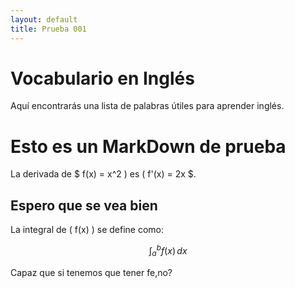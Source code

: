 ```yaml
---
layout: default
title: Prueba 001
---
```


# Vocabulario en Inglés

Aquí encontrarás una lista de palabras útiles para aprender inglés.

# Esto es un MarkDown de prueba
La derivada de $ f(x) = x^2 \) es \( f'(x) = 2x $.
## Espero que se vea bien
La integral de \( f(x) \) se define como:

$$
\int_a^b f(x) \, dx
$$

Capaz que si tenemos que tener fe,no?

